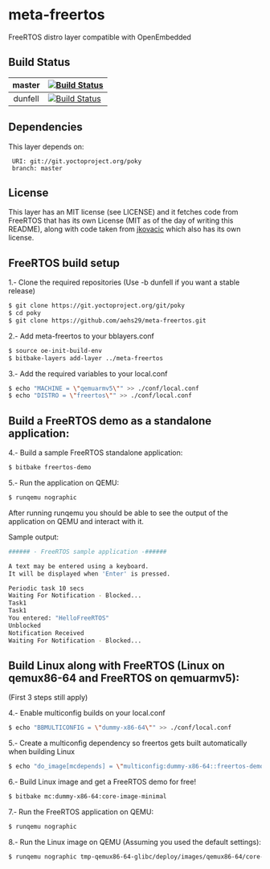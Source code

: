 # meta-freertos
FreeRTOS distro layer compatible with OpenEmbedded

## Build Status

| master  | [![Build Status][masterbadge]][masterpipeline]   |
|:-------:|--------------------------------------------------|
| dunfell | [![Build Status][dunfellbadge]][dunfellpipeline] |


[masterbadge]: https://dev.azure.com/aehs29/meta-freertos/_apis/build/status/FreeRTOS?branchName=master
[masterpipeline]: https://dev.azure.com/aehs29/meta-freertos/_build/latest?definitionId=9&branchName=master
[dunfellbadge]: https://dev.azure.com/aehs29/meta-freertos/_apis/build/status/FreeRTOS?branchName=dunfell
[dunfellpipeline]: https://dev.azure.com/aehs29/meta-freertos/_build/latest?definitionId=9&branchName=dunfell


## Dependencies

This layer depends on:

     URI: git://git.yoctoproject.org/poky
     branch: master


## License
This layer has an MIT license (see LICENSE) and it fetches code from FreeRTOS that has its own License
(MIT as of the day of writing this README), along with code taken from [jkovacic](https://github.com/jkovacic/FreeRTOS-GCC-ARM926ejs) which also has its own license.


## FreeRTOS build setup

1.- Clone the required repositories (Use -b dunfell if you want a stable release)
```bash
$ git clone https://git.yoctoproject.org/git/poky
$ cd poky
$ git clone https://github.com/aehs29/meta-freertos.git
```
2.- Add meta-freertos to your bblayers.conf
```bash
$ source oe-init-build-env
$ bitbake-layers add-layer ../meta-freertos
```
3.- Add the required variables to your local.conf
```bash
$ echo "MACHINE = \"qemuarmv5\"" >> ./conf/local.conf
$ echo "DISTRO = \"freertos\"" >> ./conf/local.conf
```

## Build a FreeRTOS demo as a standalone application:
4.- Build a sample FreeRTOS standalone application:
```bash
$ bitbake freertos-demo
```
5.- Run the application on QEMU:
```bash
$ runqemu nographic
```

After running runqemu you should be able to see the output of the application on QEMU and interact with it.

Sample output:
```bash
###### - FreeRTOS sample application -######

A text may be entered using a keyboard.
It will be displayed when 'Enter' is pressed.

Periodic task 10 secs
Waiting For Notification - Blocked...
Task1
Task1
You entered: "HelloFreeRTOS"
Unblocked
Notification Received
Waiting For Notification - Blocked...
```


## Build Linux along with FreeRTOS (Linux on qemux86-64 and FreeRTOS on qemuarmv5):
(First 3 steps still apply)

4.- Enable multiconfig builds on your local.conf
```bash
$ echo "BBMULTICONFIG = \"dummy-x86-64\"" >> ./conf/local.conf
```
5.- Create a multiconfig dependency so freertos gets built automatically when building Linux
```bash
$ echo "do_image[mcdepends] = \"multiconfig:dummy-x86-64::freertos-demo-local:do_image\"" >> ./conf/local.conf
```
6.- Build Linux image and get a FreeRTOS demo for free!
```bash
$ bitbake mc:dummy-x86-64:core-image-minimal
```
7.- Run the FreeRTOS application on QEMU:
```bash
$ runqemu nographic
```
8.- Run the Linux image on QEMU (Assuming you used the default settings):
```bash
$ runqemu nographic tmp-qemux86-64-glibc/deploy/images/qemux86-64/core-image-minimal-qemux86-64.qemuboot.conf
```
